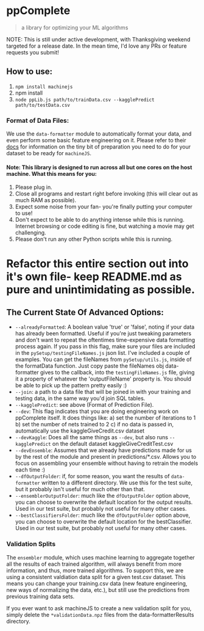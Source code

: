 # ppComplete
> a library for optimizing your ML algorithms

NOTE: This is still under active development, with Thanksgiving weekend targeted for a release date. In the mean time, I'd love any PRs or feature requests you submit!

## How to use:
1. `npm install machinejs`
2. npm install
3. `node ppLib.js path/to/trainData.csv --kagglePredict path/to/testData.csv`

### Format of Data Files:
We use the `data-formatter` module to automatically format your data, and even perform some basic feature engineering on it. 
Please refer to their [docs](https://github.com/ClimbsRocks/data-formatter) for information on the tiny bit of preparation you need to do for your dataset to be ready for `machineJS`.


#### Note: This library is designed to run across all but one cores on the host machine. What this means for you:
1. Please plug in.
2. Close all programs and restart right before invoking (this will clear out as much RAM as possible).
3. Expect some noise from your fan- you're finally putting your computer to use!
4. Don't expect to be able to do anything intense while this is running. Internet browsing or code editing is fine, but watching a movie may get challenging.
5. Please don't run any other Python scripts while this is running.


# Refactor this entire section out into it's own file- keep README.md as pure and unintimidating as possible. 
## The Current State Of Advanced Options: 
- `--alreadyFormatted`: A boolean value 'true' or 'false', noting if your data has already been formatted. Useful if you're just tweaking parameters and don't want to repeat the oftentimes time-expensive data formatting process again. If you pass in this flag, make sure your files are included in the  `pySetup/testingFileNames.js` json list. I've included a couple of examples. You can get the fileNames from `pySetup/utils.js`, inside of the formatData function. Just copy paste the fileNames obj data-formatter gives to the callback, into the `testingFileNames.js` file, giving it a property of whatever the 'outputFileName' property is. You should be able to pick up the pattern pretty easily :)
- `--join`: a path to a data file that will be joined in with your training and testing data, in the same way you'd join SQL tables. 
- `--kagglePredict`: see above (Format of Prediction File).
- `--dev`: This flag indicates that you are doing engineering work on ppComplete itself. It does things like:
  a) set the number of iterations to 1
  b) set the number of nets trained to 2
  c) if no data is passed in, automatically use the kaggleGiveCredit.csv dataset
- `--devKaggle`: Does all the same things as `--dev`, but also runs `--kagglePredict` on the default dataset kaggleGiveCreditTest.csv
- `--devEnsemble`: Assumes that we already have predictions made for us by the rest of the module and present in predictions/*.csv. Allows you to focus on assembling your ensemble without having to retrain the models each time :)
- `--dfOutputFolder`: if, for some reason, you want the results of `data-formatter` written to a different directory. We use this for the test suite, but it probably isn't useful for much other than that. 
- `--ensemblerOutputFolder`: much like the `dfOutputFolder` option above, you can choose to overwrite the default location for the output results. Used in our test suite, but probably not useful for many other cases.
- `--bestClassifiersFolder`: much like the `dfOutputFolder` option above, you can choose to overwrite the default location for the bestClassifier. Used in our test suite, but probably not useful for many other cases.

### Validation Splits
The `ensembler` module, which uses machine learning to aggregate together all the results of each trained algorithm, will always benefit from more information, and thus, more trained algorithms. To support this, we are using a consistent valdiation data split for a given test.csv dataset. This means you can change your training.csv data (new feature engineering, new ways of normalizing the data, etc.), but still use the predictions from previous training data sets. 

If you ever want to ask machineJS to create a new validation split for you, simply delete the `*validationData.npz` files from the data-formatterResults directory.

